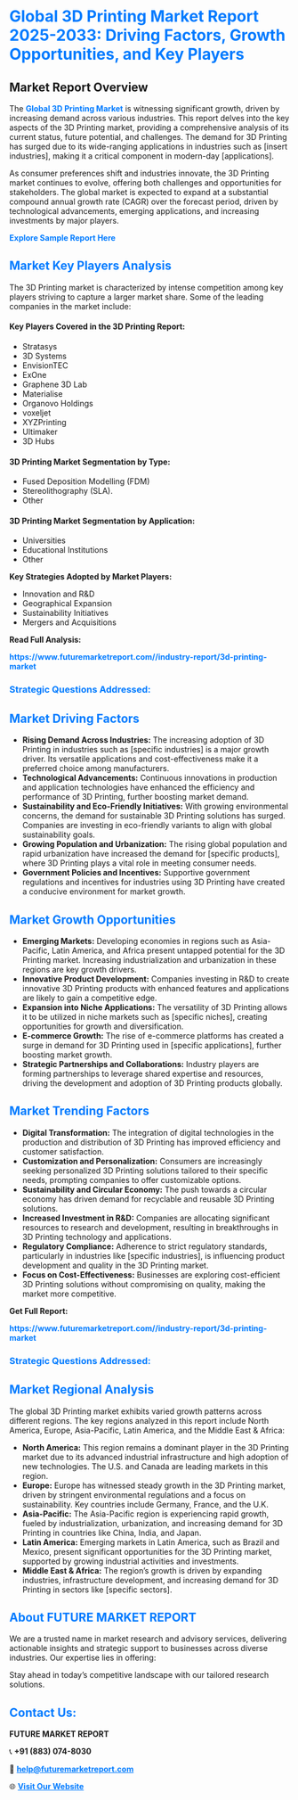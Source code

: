<h1 style="color: #007BFF;">Global 3D Printing Market Report 2025-2033: Driving Factors, Growth Opportunities, and Key Players</h1>

<section id="overview">
<h2>Market Report Overview</h2>
<p>The <a href="https://www.futuremarketreport.com//industry-report/3d-printing-market" style="color: #007BFF; text-decoration: none;"><strong>Global 3D Printing Market</strong></a> is witnessing significant growth, driven by increasing demand across various industries. This report delves into the key aspects of the 3D Printing market, providing a comprehensive analysis of its current status, future potential, and challenges. The demand for 3D Printing has surged due to its wide-ranging applications in industries such as [insert industries], making it a critical component in modern-day [applications].</p>
<p>As consumer preferences shift and industries innovate, the 3D Printing market continues to evolve, offering both challenges and opportunities for stakeholders. The global market is expected to expand at a substantial compound annual growth rate (CAGR) over the forecast period, driven by technological advancements, emerging applications, and increasing investments by major players.</p>
</section>

<section id="overview">
<p><a href="https://www.futuremarketreport.com//request-sample/reportId=91749" style="color: #007BFF; text-decoration: none;"><strong>Explore Sample Report Here</strong></a></p>
</section>

<section id="key-players">
<h2 style="color: #007BFF;">Market Key Players Analysis</h2>
<p>The 3D Printing market is characterized by intense competition among key players striving to capture a larger market share. Some of the leading companies in the market include:</p>
<h4>Key Players Covered in the 3D Printing Report:</h4>
<ul><li>Stratasys</li><li>3D Systems</li><li>EnvisionTEC</li><li>ExOne</li><li>Graphene 3D Lab</li><li>Materialise</li><li>Organovo Holdings</li><li>voxeljet</li><li>XYZPrinting</li><li>Ultimaker</li><li>3D Hubs</li></ul>
<h4>3D Printing Market Segmentation by Type:</h4>
<ul><li>Fused Deposition Modelling (FDM)</li><li>Stereolithography (SLA).</li><li>Other</li></ul>

<h4>3D Printing Market Segmentation by Application:</h4>
<ul><li>Universities</li><li>Educational Institutions</li><li>Other</li></ul>
<p><strong>Key Strategies Adopted by Market Players:</strong></p>
<ul>
<li>Innovation and R&D</li>
<li>Geographical Expansion</li>
<li>Sustainability Initiatives</li>
<li>Mergers and Acquisitions</li>
</ul>
</section>

<section>
<p><strong>Read Full Analysis: </strong></p><a href="https://www.futuremarketreport.com//industry-report/3d-printing-market" style="color: #007BFF; text-decoration: none;"><strong>https://www.futuremarketreport.com//industry-report/3d-printing-market</strong></a>
<h3 style="color: #007BFF;">Strategic Questions Addressed:</h3>
</section>

<section id="driving-factors">
<h2 style="color: #007BFF;">Market Driving Factors</h2>
<ul>
<li><strong>Rising Demand Across Industries:</strong> The increasing adoption of 3D Printing in industries such as [specific industries] is a major growth driver. Its versatile applications and cost-effectiveness make it a preferred choice among manufacturers.</li>
<li><strong>Technological Advancements:</strong> Continuous innovations in production and application technologies have enhanced the efficiency and performance of 3D Printing, further boosting market demand.</li>
<li><strong>Sustainability and Eco-Friendly Initiatives:</strong> With growing environmental concerns, the demand for sustainable 3D Printing solutions has surged. Companies are investing in eco-friendly variants to align with global sustainability goals.</li>
<li><strong>Growing Population and Urbanization:</strong> The rising global population and rapid urbanization have increased the demand for [specific products], where 3D Printing plays a vital role in meeting consumer needs.</li>
<li><strong>Government Policies and Incentives:</strong> Supportive government regulations and incentives for industries using 3D Printing have created a conducive environment for market growth.</li>
</ul>
</section>

<section id="growth-opportunities">
<h2 style="color: #007BFF;">Market Growth Opportunities</h2>
<ul>
<li><strong>Emerging Markets:</strong> Developing economies in regions such as Asia-Pacific, Latin America, and Africa present untapped potential for the 3D Printing market. Increasing industrialization and urbanization in these regions are key growth drivers.</li>
<li><strong>Innovative Product Development:</strong> Companies investing in R&D to create innovative 3D Printing products with enhanced features and applications are likely to gain a competitive edge.</li>
<li><strong>Expansion into Niche Applications:</strong> The versatility of 3D Printing allows it to be utilized in niche markets such as [specific niches], creating opportunities for growth and diversification.</li>
<li><strong>E-commerce Growth:</strong> The rise of e-commerce platforms has created a surge in demand for 3D Printing used in [specific applications], further boosting market growth.</li>
<li><strong>Strategic Partnerships and Collaborations:</strong> Industry players are forming partnerships to leverage shared expertise and resources, driving the development and adoption of 3D Printing products globally.</li>
</ul>
</section>

<section id="trending-factors">
<h2 style="color: #007BFF;">Market Trending Factors</h2>
<ul>
<li><strong>Digital Transformation:</strong> The integration of digital technologies in the production and distribution of 3D Printing has improved efficiency and customer satisfaction.</li>
<li><strong>Customization and Personalization:</strong> Consumers are increasingly seeking personalized 3D Printing solutions tailored to their specific needs, prompting companies to offer customizable options.</li>
<li><strong>Sustainability and Circular Economy:</strong> The push towards a circular economy has driven demand for recyclable and reusable 3D Printing solutions.</li>
<li><strong>Increased Investment in R&D:</strong> Companies are allocating significant resources to research and development, resulting in breakthroughs in 3D Printing technology and applications.</li>
<li><strong>Regulatory Compliance:</strong> Adherence to strict regulatory standards, particularly in industries like [specific industries], is influencing product development and quality in the 3D Printing market.</li>
<li><strong>Focus on Cost-Effectiveness:</strong> Businesses are exploring cost-efficient 3D Printing solutions without compromising on quality, making the market more competitive.</li>
</ul>
</section>

<section>
<p><strong>Get Full Report: </strong></p><a href="https://www.futuremarketreport.com//industry-report/3d-printing-market" style="color: #007BFF; text-decoration: none;"><strong>https://www.futuremarketreport.com//industry-report/3d-printing-market</strong></a>
<h3 style="color: #007BFF;">Strategic Questions Addressed:</h3>
</section>


<section id="regional-analysis">
<h2 style="color: #007BFF;">Market Regional Analysis</h2>
<p>The global 3D Printing market exhibits varied growth patterns across different regions. The key regions analyzed in this report include North America, Europe, Asia-Pacific, Latin America, and the Middle East & Africa:</p>
<ul>
<li><strong>North America:</strong> This region remains a dominant player in the 3D Printing market due to its advanced industrial infrastructure and high adoption of new technologies. The U.S. and Canada are leading markets in this region.</li>
<li><strong>Europe:</strong> Europe has witnessed steady growth in the 3D Printing market, driven by stringent environmental regulations and a focus on sustainability. Key countries include Germany, France, and the U.K.</li>
<li><strong>Asia-Pacific:</strong> The Asia-Pacific region is experiencing rapid growth, fueled by industrialization, urbanization, and increasing demand for 3D Printing in countries like China, India, and Japan.</li>
<li><strong>Latin America:</strong> Emerging markets in Latin America, such as Brazil and Mexico, present significant opportunities for the 3D Printing market, supported by growing industrial activities and investments.</li>
<li><strong>Middle East & Africa:</strong> The region’s growth is driven by expanding industries, infrastructure development, and increasing demand for 3D Printing in sectors like [specific sectors].</li>
</ul>
</section>

<footer>
<h2 style="color: #007BFF;">About FUTURE MARKET REPORT</h2>
<p>We are a trusted name in market research and advisory services, delivering actionable insights and strategic support to businesses across diverse industries. Our expertise lies in offering:</p>

<p>Stay ahead in today’s competitive landscape with our tailored research solutions.</p>

<h2 style="color: #007BFF;">Contact Us:</h2>
<p><strong>FUTURE MARKET REPORT</strong></p>
<p>📞 <strong>+91 (883) 074-8030</strong></p>
<p>📧 <strong><a href="mailto:help@futuremarketreport.com" style="color: #007BFF;">help@futuremarketreport.com</a></strong></p>
<p>🌐 <strong><a href="https://www.futuremarketreport.com/" style="color: #007BFF;">Visit Our Website</a></strong></p>
</footer>